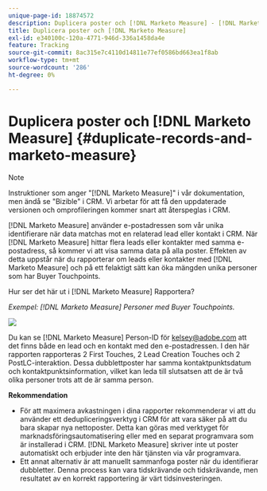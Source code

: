 ```yaml
---
unique-page-id: 18874572
description: Duplicera poster och [!DNL Marketo Measure] - [!DNL Marketo Measure] - Produktdokumentation
title: Duplicera poster och [!DNL Marketo Measure]
exl-id: e340100c-120a-4771-946d-336a1458da4e
feature: Tracking
source-git-commit: 8ac315e7c4110d14811e77ef0586bd663ea1f8ab
workflow-type: tm+mt
source-wordcount: '286'
ht-degree: 0%

---
```


# Duplicera poster och [!DNL Marketo Measure] {#duplicate-records-and-marketo-measure}

>[!NOTE]
>
>Instruktioner som anger &quot;[!DNL Marketo Measure]&quot; i vår dokumentation, men ändå se &quot;Bizible&quot; i CRM. Vi arbetar för att få den uppdaterade versionen och omprofileringen kommer snart att återspeglas i CRM.

[!DNL Marketo Measure] använder e-postadressen som vår unika identifierare när data matchas mot en relaterad lead eller kontakt i CRM. När [!DNL Marketo Measure] hittar flera leads eller kontakter med samma e-postadress, så kommer vi att visa samma data på alla poster. Effekten av detta uppstår när du rapporterar om leads eller kontakter med [!DNL Marketo Measure] och på ett felaktigt sätt kan öka mängden unika personer som har Buyer Touchpoints.

Hur ser det här ut i [!DNL Marketo Measure] Rapportera?

_Exempel: [!DNL Marketo Measure] Personer med Buyer Touchpoints._

![](assets/1-1.png)

Du kan se [!DNL Marketo Measure] Person-ID för kelsey@adobe.com att det finns både en lead och en kontakt med den e-postadressen. I den här rapporten rapporteras 2 First Touches, 2 Lead Creation Touches och 2 PostLC-interaktion. Dessa dubblettposter har samma kontaktpunktsdatum och kontaktpunktsinformation, vilket kan leda till slutsatsen att de är två olika personer trots att de är samma person.

**Rekommendation**

* För att maximera avkastningen i dina rapporter rekommenderar vi att du använder ett dedupliceringsverktyg i CRM för att vara säker på att du bara skapar nya nettoposter. Detta kan göras med verktyget för marknadsföringsautomatisering eller med en separat programvara som är installerad i CRM. [!DNL Marketo Measure] skriver inte ut poster automatiskt och erbjuder inte den här tjänsten via vår programvara.
* Ett annat alternativ är att manuellt sammanfoga poster när du identifierar dubbletter. Denna process kan vara tidskrävande och tidskrävande, men resultatet av en korrekt rapportering är värt tidsinvesteringen.
